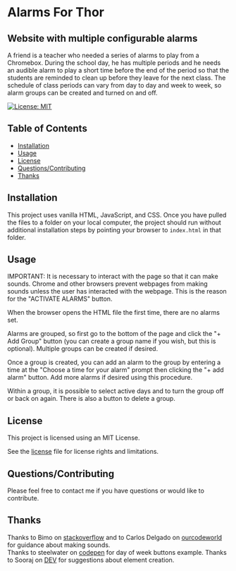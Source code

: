 # Alarms For Thor

## Website with multiple configurable alarms

A friend is a teacher who needed a series of alarms to play from a Chromebox. During the school day, he has multiple periods and he needs an audible alarm to play a short time before the end of the period so that the students are reminded to clean up before they leave for the next class. The schedule of class periods can vary from day to day and week to week, so alarm groups can be created and turned on and off.

[![License: MIT](https://img.shields.io/badge/License-MIT-yellow.svg)](https://opensource.org/licenses/MIT)

## Table of Contents

- [Installation](#installation)
- [Usage](#usage)
- [License](#license)
- [Questions/Contributing](#questionscontributing)
- [Thanks](#thanks)

## Installation

This project uses vanilla HTML, JavaScript, and CSS. Once you have pulled the files to a folder on your local computer, the project should run without additional installation steps by pointing your browser to `index.html` in that folder.

## Usage

IMPORTANT: It is necessary to interact with the page so that it can make sounds. Chrome and other browsers prevent webpages from making sounds unless the user has interacted with the webpage. This is the reason for the "ACTIVATE ALARMS" button.

When the browser opens the HTML file the first time, there are no alarms set.

Alarms are grouped, so first go to the bottom of the page and click the "+ Add Group" button (you can create a group name if you wish, but this is optional). Multiple groups can be created if desired.

Once a group is created, you can add an alarm to the group by entering a time at the "Choose a time for your alarm" prompt then clicking the "+ add alarm" button. Add more alarms if desired using this procedure.

Within a group, it is possible to select active days and to turn the group off or back on again. There is also a button to delete a group.

## License

This project is licensed using an MIT License.

See the [license](./LICENSE) file for license rights and limitations.

## Questions/Contributing

Please feel free to contact me if you have questions or would like to contribute.

## Thanks

Thanks to Bimo on [stackoverflow](https://stackoverflow.com/questions/879152/how-do-i-make-javascript-beep) and to Carlos Delgado on [ourcodeworld](https://ourcodeworld.com/articles/read/1627/how-to-easily-generate-a-beep-notification-sound-with-javascript) for guidance about making sounds.  
Thanks to steelwater on [codepen](https://codepen.io/steelwater/pen/BjeZQx) for day of week buttons example.
Thanks to Sooraj on [DEV](https://dev.to/soorajsnblaze333/generic-snippets-dom-element-creation-3go9) for suggestions about element creation.
